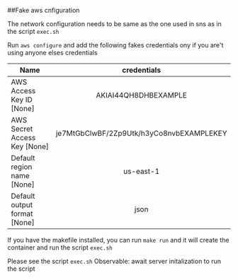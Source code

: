 ##Fake aws cnfiguration

The network configuration needs to be same as the one used in sns as in the script `exec.sh`

Run `aws configure` and add the following fakes credentials ony if you are't using anyone elses credentials

|Name                        |credentials                               |
|----------------------------|:----------------------------------------:|
|AWS Access Key ID [None]    | AKIAI44QH8DHBEXAMPLE                     |
|AWS Secret Access Key [None]| je7MtGbClwBF/2Zp9Utk/h3yCo8nvbEXAMPLEKEY |
|Default region name [None]  | us-east-1                                |
|Default output format [None]| json                                     |

If you have the makefile installed, you can run `make run` and it will create the container and run the script `exec.sh`

Please see the script `exec.sh`
Observable: await server initalization to run the script
